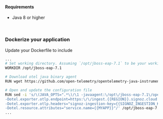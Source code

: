 #### Requirements
- Java 8 or higher

&nbsp;

### Dockerize your application

Update your Dockerfile to include

```bash
...
# Set working directory. Assuming `/opt/jboss-eap-7.1` to be your working directory.
WORKDIR /opt/jboss-eap-7.1

# Download otel java binary agent
RUN wget https://github.com/open-telemetry/opentelemetry-java-instrumentation/releases/latest/download/opentelemetry-javaagent.jar -O opentelemetry-javaagent.jar

# Open and update the configuration file
RUN sed -i 's/\(JAVA_OPTS=".*\)/\1 -javaagent:\/opt\/jboss-eap-7.1\/opentelemetry-javaagent.jar \
-Dotel.exporter.otlp.endpoint=https:\/\/ingest.{{REGION}}.signoz.cloud:443 \
-Dotel.exporter.otlp.headers="signoz-ingestion-key={{SIGNOZ_INGESTION_KEY}}" \
-Dotel.resource.attributes="service.name={{MYAPP}}"/' /opt/jboss-eap-7.1/bin/standalone.conf
...
```

